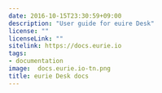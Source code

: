 ```yaml
---
date: 2016-10-15T23:30:59+09:00
description: "User guide for euire Desk"
license: ""
licenseLink: ""
sitelink: https://docs.eurie.io
tags:
- documentation
image:  docs.eurie.io-tn.png
title: eurie Desk docs
---
```

